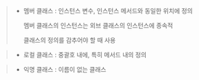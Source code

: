 
> - 멤버 클래스 : 인스턴스 변수, 인스턴스 메서드와 동일한 위치에 정의
>   
>   멤버 클래스의 인스턴스는 외브 클래스의 인스턴스에 종속적
>
>   클래스의 정의를 감추어야 할 때 사용

> - 로컬 클래스 : 중괄호 내에, 특히 메서드 내의 정의

> - 익명 클래스 : 이름이 없는 클래스
